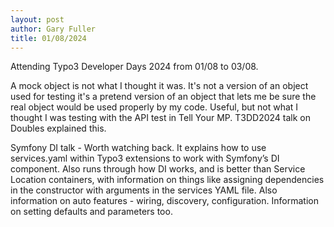 ```yaml
---
layout: post
author: Gary Fuller
title: 01/08/2024
---
```

Attending Typo3 Developer Days 2024 from 01/08 to 03/08. 

A mock object is not what I thought it was. It's not a version of an object used for testing it's a pretend version of an object that lets me be sure the real object would be used properly by my code. Useful, but not what I thought I was testing with the API test in Tell Your MP. T3DD2024 talk on Doubles explained this.

Symfony DI talk - Worth watching back. It explains how to use services.yaml within Typo3 extensions to work with Symfony’s DI component. Also runs through how DI works, and is better than Service Location containers, with information on things like assigning dependencies in the constructor with arguments in the services YAML file. Also information on auto features - wiring, discovery, configuration. Information on setting defaults and parameters too.
